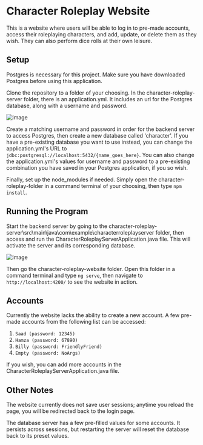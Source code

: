 # Character Roleplay Website

This is a website where users will be able to log in to pre-made accounts, access their roleplaying characters, and add, update, or delete them as they wish. They can also perform dice rolls at their own leisure.

## Setup 

Postgres is necessary for this project. Make sure you have downloaded Postgres before using this application.

Clone the repository to a folder of your choosing. In the character-roleplay-server folder, there is an application.yml. It includes an url for the Postgres database, along with a username and password.

![image](https://github.com/SaadHaiderGit/CharacterRoleplayWebsite/assets/118562950/00849faa-a675-435d-8c62-4607ab157d2d)

Create a matching username and password in order for the backend server to access Postgres, then create a new database called 'character'. If you have a pre-existing database you want to use instead, you can change the application.yml's URL to `jdbc:postgresql://localhost:5432/{name_goes_here}`. You can also change the application.yml's values for username and password to a pre-existing combination you have saved in your Postgres application, if you so wish.

Finally, set up the node_modules if needed. Simply open the character-roleplay-folder in a command terminal of your choosing, then type `npm install`.

## Running the Program

Start the backend server by going to the character-roleplay-server\src\main\java\com\example\characterroleplayserver folder, then access and run the CharacterRoleplayServerApplication.java file. This will activate the server and its corresponding database.

![image](https://github.com/SaadHaiderGit/CharacterRoleplayWebsite/assets/118562950/3abf50fa-cbd8-4d32-97f8-41a3d4f12ada)

Then go the character-roleplay-website folder. Open this folder in a command terminal and type `ng serve`, then navigate to `http://localhost:4200/` to see the website in action.

## Accounts

Currently the website lacks the ability to create a new account. A few pre-made accounts from the following list can be accessed:
1) `Saad (password: 12345)`
2) `Hamza (password: 67890)`
3) `Billy (password: FriendlyFriend)`
4) `Empty (password: NoArgs)`

If you wish, you can add more accounts in the CharacterRoleplayServerApplication.java file. 

## Other Notes

The website currently does not save user sessions; anytime you reload the page, you will be redirected back to the login page.

The database server has a few pre-filled values for some accounts. It persists across sessions, but restarting the server will reset the database back to its preset values.
